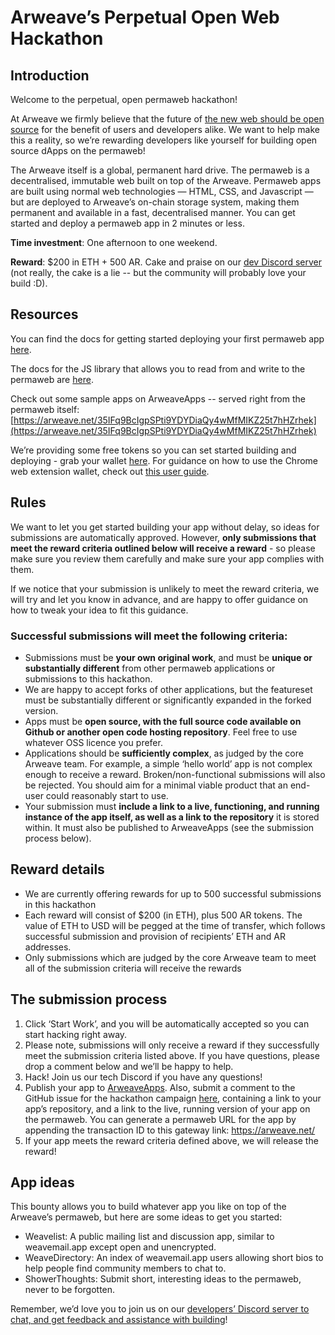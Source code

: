 # Arweave’s Perpetual Open Web Hackathon

## Introduction

Welcome to the perpetual, open permaweb hackathon! 

At Arweave we firmly believe that the future of [the new web should be open source](https://medium.com/@arweave/towards-an-open-source-web-9ffe201fc044) for the benefit of users and developers alike. We want to help make this a reality, so we’re rewarding developers like yourself for building open source dApps on the permaweb!

The Arweave itself is a global, permanent hard drive. The permaweb is a decentralised, immutable web built on top of the Arweave. Permaweb apps are built using normal web technologies — HTML, CSS, and Javascript — but are deployed to Arweave’s on-chain storage system, making them permanent and available in a fast, decentralised manner. You can get started and deploy a permaweb app in 2 minutes or less.

**Time investment**: One afternoon to one weekend.

**Reward**: $200 in ETH + 500 AR. Cake and praise on our [dev Discord server](https://discord.gg/DjAFMJc) (not really, the cake is a lie -- but the community will probably love your build :D).

## Resources

You can find the docs for getting started deploying your first permaweb app [here](https://docs.arweave.org/developers/tools/arweave-deploy).

The docs for the JS library that allows you to read from and write to the permaweb are [here](https://github.com/ArweaveTeam/arweave-js). 

Check out some sample apps on ArweaveApps -- served right from the permaweb itself: [https://arweave.net/35IFq9BcIgpSPti9YDYDiaQy4wMfMIKZ25t7hHZrhek](https://arweave.net/35IFq9BcIgpSPti9YDYDiaQy4wMfMIKZ25t7hHZrhek)

We’re providing some free tokens so you can set started building and deploying - grab your wallet [here](https://tokens.arweave.org/#/wallet). For guidance on how to use the Chrome web extension wallet, check out [this user guide](https://docs.arweave.org/info/wallets/arweave-web-extension-wallet). 

## Rules

We want to let you get started building your app without delay, so ideas for submissions are automatically approved. However, **only submissions that meet the reward criteria outlined below will receive a reward** - so please make sure you review them carefully and make sure your app complies with them.

If we notice that your submission is unlikely to meet the reward criteria, we will try and let you know in advance, and are happy to offer guidance on how to tweak your idea to fit this guidance. 

### Successful submissions will meet the following criteria:

* Submissions must be **your own original work**, and must be **unique or substantially different** from other permaweb applications or submissions to this hackathon. 
* We are happy to accept forks of other applications, but the featureset must be substantially different or significantly expanded in the forked version.
* Apps must be **open source, with the full source code available on Github or another open code hosting repository**. Feel free to use whatever OSS licence you prefer. 
* Applications should be **sufficiently complex**, as judged by the core Arweave team. For example, a simple ‘hello world’ app is not complex enough to receive a reward. Broken/non-functional submissions will also be rejected. You should aim for a minimal viable product that an end-user could reasonably start to use.
* Your submission must **include a link to a live, functioning, and running instance of the app itself, as well as a link to the repository** it is stored within. It must also be published to ArweaveApps (see the submission process below). 

## Reward details

* We are currently offering rewards for up to 500 successful submissions in this hackathon
* Each reward will consist of $200 (in ETH), plus 500 AR tokens. The value of ETH to USD will be pegged at the time of transfer, which follows successful submission and provision of recipients’ ETH and AR addresses. 
* Only submissions which are judged by the core Arweave team to meet all of the submission criteria will receive the rewards

## The submission process

1. Click ‘Start Work’, and you will be automatically accepted so you can start hacking right away. 
1. Please note, submissions will only receive a reward if they successfully meet the submission criteria listed above. If you have questions, please drop a comment below and we’ll be happy to help. 
1. Hack! Join us our tech Discord if you have any questions!
1. Publish your app to [ArweaveApps](https://arweave.net/35IFq9BcIgpSPti9YDYDiaQy4wMfMIKZ25t7hHZrhek). Also, submit a comment to the GitHub issue for the hackathon campaign [here](https://github.com/ArweaveTeam/Bounties/issues/1), containing a link to your app’s repository, and a link to the live, running version of your app on the permaweb. You can generate a permaweb URL for the app by appending the transaction ID to this gateway link: https://arweave.net/
1. If your app meets the reward criteria defined above, we will release the reward!

## App ideas

This bounty allows you to build whatever app you like on top of the Arweave’s permaweb, but here are some ideas to get you started:

* Weavelist: A public mailing list and discussion app, similar to weavemail.app except open and unencrypted.
* WeaveDirectory: An index of weavemail.app users allowing short bios to help people find community members to chat to.
* ShowerThoughts: Submit short, interesting ideas to the permaweb, never to be forgotten.

Remember, we’d love you to join us on our [developers’ Discord server to chat, and get feedback and assistance with building](https://discord.gg/DjAFMJc)! 


